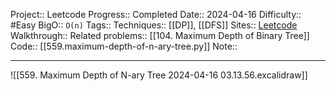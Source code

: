 Project:: Leetcode
Progress:: Completed
Date:: 2024-04-16
Difficulty:: #Easy 
BigO:: `O(n)`
Tags:: 
Techniques:: [[DP]], [[DFS]]
Sites:: [Leetcode](https://leetcode.com/problems/maximum-depth-of-n-ary-tree/description/)
Walkthrough:: 
Related problems:: [[104. Maximum Depth of Binary Tree]]
Code:: [[559.maximum-depth-of-n-ary-tree.py]]
Note:: 

---
![[559. Maximum Depth of N-ary Tree 2024-04-16 03.13.56.excalidraw]]